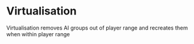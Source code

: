 # Virtualisation

Virtualisation removes AI groups out of player range and recreates them when within player range
